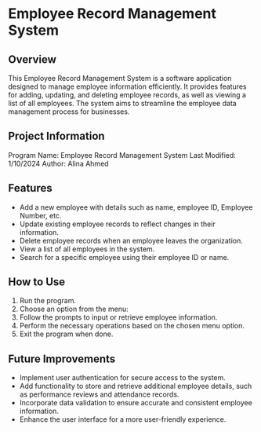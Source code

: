 # Employee Record Management System

## **Overview**
This Employee Record Management System is a software application designed to manage employee information efficiently. It provides features for adding, updating, and deleting employee records, as well as viewing a list of all employees. The system aims to streamline the employee data management process for businesses.

## **Project Information**
Program Name: Employee Record Management System
Last Modified: 1/10/2024
Author: Alina Ahmed

## **Features**
- Add a new employee with details such as name, employee ID, Employee Number, etc.
- Update existing employee records to reflect changes in their information.
- Delete employee records when an employee leaves the organization.
- View a list of all employees in the system.
- Search for a specific employee using their employee ID or name.
  
## **How to Use**
1. Run the program.
2. Choose an option from the menu:
3. Follow the prompts to input or retrieve employee information.
4. Perform the necessary operations based on the chosen menu option.
5. Exit the program when done.
   
## **Future Improvements**
- Implement user authentication for secure access to the system.
- Add functionality to store and retrieve additional employee details, such as performance reviews and attendance records.
- Incorporate data validation to ensure accurate and consistent employee information.
- Enhance the user interface for a more user-friendly experience.
